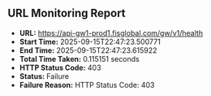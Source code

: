 ## URL Monitoring Report

- **URL:** https://api-gw1-prod1.fisglobal.com/gw/v1/health
- **Start Time:** 2025-09-15T22:47:23.500771
- **End Time:** 2025-09-15T22:47:23.615922
- **Total Time Taken:** 0.115151 seconds
- **HTTP Status Code:** 403
- **Status:** Failure
- **Failure Reason:** HTTP Status Code: 403
